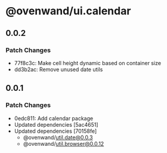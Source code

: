 # @ovenwand/ui.calendar

## 0.0.2

### Patch Changes

- 77f8c3c: Make cell height dynamic based on container size
- dd3b2ac: Remove unused date utils

## 0.0.1

### Patch Changes

- 0edc811: Add calendar package
- Updated dependencies [5ac4651]
- Updated dependencies [70158fe]
  - @ovenwand/util.date@0.0.3
  - @ovenwand/util.browser@0.0.12
